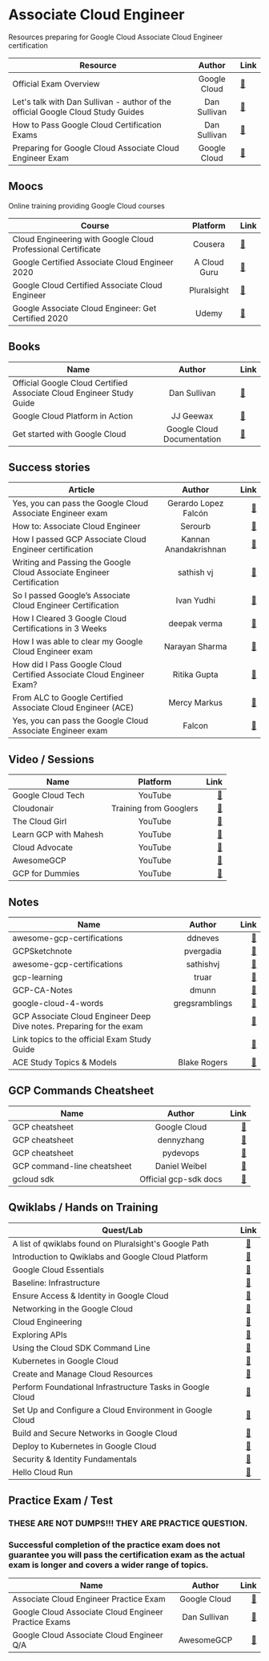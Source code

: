 # Associate Cloud Engineer 
Resources preparing for Google Cloud Associate Cloud Engineer certification

| Resource        | Author           | Link |
| ------------- |:-------------:| -----|
| Official Exam Overview      | Google Cloud  | [:link:](https://cloud.google.com/certification/cloud-engineer) |
| Let's talk with Dan Sullivan - author of the official Google Cloud Study Guides     | Dan Sullivan     |   [:link:](https://www.youtube.com/watch?v=QOJGZqZdRS8) |
| How to Pass Google Cloud Certification Exams | Dan Sullivan       |    [:link:](https://www.udemy.com/course/how-to-pass-google-cloud-certification-exams/) |
| Preparing for Google Cloud Associate Cloud Engineer Exam | Google Cloud       |    [:link:](https://www.youtube.com/watch?v=RbIbS0YMFs4) |

## Moocs

Online training providing Google Cloud courses 

| Course        | Platform          | Link  |
| ------------- |:-------------:| ----- |
| Cloud Engineering with Google Cloud Professional Certificate      | Cousera | [:link:](https://www.coursera.org/professional-certificates/cloud-engineering-gcp)|
| Google Certified Associate Cloud Engineer 2020    | A Cloud Guru     |   [:link:](https://acloudguru.com/course/google-certified-associate-cloud-engineer) |
| Google Cloud Certified Associate Cloud Engineer | Pluralsight      |    [:link:](https://www.pluralsight.com/paths/cloud-engineering-with-google-cloud) |
| Google Associate Cloud Engineer: Get Certified 2020 | Udemy       |    [:link:](https://www.udemy.com/course/google-certified-associate-cloud-engineer-2019-prep-course/learn/lecture/16602228#overview) |
 
## Books 

| Name        | Author          | Link |
| ------------- |:-------------:| ----- |
| Official Google Cloud Certified Associate Cloud Engineer Study Guide      | Dan Sullivan |  [:link:](https://www.amazon.com/Google-Cloud-Certified-Associate-Engineer/dp/1119564417/ref=pd_sbs_2?pd_rd_w=Cg7OZ&pf_rd_p=3ec6a47e-bf65-49f8-80f7-0d7c7c7ce2ca&pf_rd_r=9V8SSQZXJVMR7CKMVV04&pd_rd_r=05bff939-9f7f-49f8-9991-3bb6a8b22f61&pd_rd_wg=9UqL0&pd_rd_i=1119564417&psc=1) |
| Google Cloud Platform in Action     | JJ Geewax     |   [:link:](https://www.amazon.com/Google-Cloud-Platform-Action-Geewax/dp/1617293520) |
| Get started with Google Cloud | Google Cloud Documentation      |  [:link:](https://cloud.google.com/docs) |

## Success stories

| Article        | Author           | Link  |
| ------------- |:-------------:| -----:|
| Yes, you can pass the Google Cloud Associate Engineer exam      | Gerardo Lopez Falcón | [:link:](https://medium.com/google-developer-experts/yes-you-can-pass-the-google-cloud-associate-engineer-exam-e4468a7bcf7d) |
| How to: Associate Cloud Engineer      | Serourb      |   [:link:](https://medium.com/@serourb/how-to-associate-cloud-engineer-41b8ae339e80) |
| How I passed GCP Associate Cloud Engineer certification | Kannan Anandakrishnan      |    [:link:](https://medium.com/@kannan_ak/how-i-passed-gcp-associate-cloud-engineer-certification-86b11b333183) |
| Writing and Passing the Google Cloud Associate Engineer Certification | sathish vj      |    [:link:](https://medium.com/@sathishvj/writing-and-passing-the-google-cloud-associate-engineer-certification-a60c2f6d99c2) |
| So I passed Google’s Associate Cloud Engineer Certification | Ivan Yudhi      |    [:link:](https://medium.com/@IvanYudhi/so-i-passed-googles-associate-cloud-engineer-certification-813bdf30d273) |
| How I Cleared 3 Google Cloud Certifications in 3 Weeks | deepak verma     |    [:link:](https://medium.com/@yesdeepakverma/how-i-cleared-all-3-google-cloud-certifications-in-3-weeks-f5591aa22572) |
| How I was able to clear my Google Cloud Engineer exam | Narayan Sharma      |    [:link:](https://medium.com/@narayansharma91/how-i-was-able-to-clear-my-google-cloud-engineer-exam-c8553835fbb0) |
| How did I Pass Google Cloud Certified Associate Cloud Engineer Exam? |   Ritika Gupta    |    [:link:](https://www.whizlabs.com/blog/google-cloud-certified-associate-cloud-engineer-exam-review/) |
| From ALC to Google Certified Associate Cloud Engineer (ACE) | Mercy Markus      |    [:link:](https://medium.com/@MercyMarkus/from-alc-to-google-certified-associate-cloud-engineer-b7e5707f9bf0) |
| Yes, you can pass the Google Cloud Associate Engineer exam | Falcon      |    [:link:](https://dev.to/gelopfalcon/yes-you-can-pass-the-google-cloud-associate-engineer-exam-e20) |



## Video / Sessions

| Name        | Platform           | Link |
| ------------- |:-------------:| -----:|
| Google Cloud Tech      | YouTube | [:link:](https://www.youtube.com/user/googlecloudplatform) |
| Cloudonair     | Training from Googlers      |   [:link:](https://cloudonair.withgoogle.com/)  |
| The Cloud Girl | YouTube      |    [:link:](https://www.youtube.com/c/priyankavergadia/videos) |
| Learn GCP with Mahesh | YouTube      |    [:link:](https://www.youtube.com/channel/UCL8vwy2jhEtQrC-Rx6qzCZg/videos) |
| Cloud Advocate | YouTube      |    [:link:](https://www.youtube.com/channel/UCjfE5EmNU1kyf1wwrtYlnGQ) |
| AwesomeGCP | YouTube      |    [:link:](https://www.youtube.com/channel/UCIGDDqu5DzlaaC4XzXj_4-A) |
| GCP for Dummies | YouTube      |    [:link:](https://www.youtube.com/channel/UCLqm0JFu9oqh_PccDg3mU0g) |


## Notes
  
| Name        | Author           | Link  |
| ------------- |:-------------:| -----:|
| awesome-gcp-certifications     | ddneves | [:link:](https://github.com/ddneves/awesome-gcp-certifications#Google-Cloud---Associate-Cloud-Engineer) |
| GCPSketchnote      | pvergadia      |   [:link:](https://github.com/priyankavergadia/GCPSketchnote?_lrsc=cabfae46-9c53-4921-86a2-0d2624c0cb78)  |
| awesome-gcp-certifications | sathishvj      |    [:link:](https://github.com/sathishvj/awesome-gcp-certifications/blob/master/associate-cloud-engineer.md) |
| gcp-learning | truar      |    [:link:](https://github.com/truar/gcp-learning) |
| GCP-CA-Notes | dmunn      |    [:link:](https://gist.github.com/dmunn/9874418f620b8aaf91d12507a91563ad) |
| google-cloud-4-words | gregsramblings      |    [:link:](https://github.com/gregsramblings/google-cloud-4-words) |
| GCP Associate Cloud Engineer Deep Dive notes. Preparing for the exam |       |    [:link:](https://myblockchainexperts.org/2019/09/27/gcp-associate-cloud-engineer-deep-dive-notes-preparing-for-the-exam/) |
| Link topics to the official Exam Study Guide |       |    [:link:](https://docs.google.com/document/d/1u6pXBiGMYj7ZLBN21x6jap11rG6gWk7n210hNnUzrkI/edit) |
| ACE Study Topics & Models | Blake Rogers |    [:link:](https://docs.google.com/document/d/1if7Bbzrui1r-RaPO8ikwvcyg7Cv9sIFFZuE_fZP-9xE/edit#heading=h.n2bowj9d4vqj) |
  
  

## GCP Commands Cheatsheet


| Name        | Author          | Link  |
| ------------- |:-------------:| -----:|
| GCP cheatsheet      | Google Cloud | [:link:](https://cloud.google.com/blog/products/management-tools/new-gcloud-cheat-sheet-available) |
| GCP cheatsheet     | dennyzhang      |   [:link:](https://cheatsheet.dennyzhang.com/cheatsheet-gcp-a4) |
| GCP cheatsheet | pydevops      |    [:link:](https://gist.github.com/pydevops/cffbd3c694d599c6ca18342d3625af97) |
| GCP command-line cheatsheet | Daniel Weibel      |    [:link:](https://itnext.io/gcp-command-line-cheatsheet-5e4434ca2c84#d8b9) |
| gcloud sdk | Official gcp-sdk docs      |    [:link:](https://cloud.google.com/sdk/gcloud/reference) |



 ## Qwiklabs / Hands on Training 
 
 | Quest/Lab        | Link         |
| ------------- |:-------------:| 
| A list of qwiklabs found on Pluralsight's Google Path     | [:link:](https://github.com/kibablu/PluralsightQwikLabs) | 
| Introduction to Qwiklabs and Google Cloud Platform      | [:link:](https://www.youtube.com/watch?v=SXNcIDviJsM)     |   
| Google Cloud Essentials | [:link:](https://www.qwiklabs.com/quests/23?catalog_rank=%7B%22rank%22%3A1%2C%22num_filters%22%3A0%2C%22has_search%22%3Atrue%7D&search_id=5873288)      |  
| Baseline: Infrastructure     | [:link:](https://www.qwiklabs.com/quests/33?catalog_rank=%7B%22rank%22%3A1%2C%22num_filters%22%3A0%2C%22has_search%22%3Atrue%7D&search_id=5873251) | 
| Ensure Access & Identity in Google Cloud      | [:link:](https://www.qwiklabs.com/quests/150)     |   
| Networking in the Google Cloud     | [:link:](https://www.qwiklabs.com/quests/31?catalog_rank=%7B%22rank%22%3A1%2C%22num_filters%22%3A0%2C%22has_search%22%3Atrue%7D&search_id=6078607) | 
| Cloud Engineering      | [:link:](https://www.qwiklabs.com/quests/66?catalog_rank=%7B%22rank%22%3A1%2C%22num_filters%22%3A0%2C%22has_search%22%3Atrue%7D&search_id=5873277)     |   
| Exploring APIs     | [:link:](https://www.qwiklabs.com/quests/54) | 
| Using the Cloud SDK Command Line      | [:link:](https://www.qwiklabs.com/quests/95)     |   
| Kubernetes in Google Cloud     | [:link:](https://www.qwiklabs.com/quests/29?catalog_rank=%7B%22rank%22%3A1%2C%22num_filters%22%3A0%2C%22has_search%22%3Atrue%7D&search_id=5873318) | 
| Create and Manage Cloud Resources      | [:link:](https://google.qwiklabs.com/quests/120?utm_source=google&utm_medium=website&utm_campaign=certpath-ace)     |   
| Perform Foundational Infrastructure Tasks in Google Cloud     | [:link:](https://google.qwiklabs.com/quests/118?utm_source=google&utm_medium=website&utm_campaign=certpath-ace) | 
| Set Up and Configure a Cloud Environment in Google Cloud      | [:link:](https://google.qwiklabs.com/quests/119?utm_source=google&utm_medium=website&utm_campaign=certpath-ace)     |   
| Build and Secure Networks in Google Cloud  |    [:link:](https://google.qwiklabs.com/quests/128?utm_source=google&utm_medium=website&utm_campaign=certpath-ace) |
| Deploy to Kubernetes in Google Cloud  |    [:link:](https://google.qwiklabs.com/quests/116?utm_source=google&utm_medium=website&utm_campaign=certpath-ace) |
| Security & Identity Fundamentals  |    [:link:](https://www.qwiklabs.com/quests/40) |
| Hello Cloud Run  |    [:link:](https://www.qwiklabs.com/focuses/5162?catalog_rank=%7B%22rank%22%3A1%2C%22num_filters%22%3A0%2C%22has_search%22%3Atrue%7D&parent=catalog&search_id=6078620) |








##  Practice Exam / Test

### THESE ARE NOT DUMPS!!! THEY ARE PRACTICE QUESTION. 
### Successful completion of the practice exam does not guarantee you will pass the certification exam as the actual exam is longer and covers a wider range of topics.

| Name       | Author        | Link  |
| ------------- |:-------------:| -----:|
| Associate Cloud Engineer Practice Exam      | Google Cloud | [:link:](https://docs.google.com/forms/d/e/1FAIpQLSfexWKtXT2OSFJ-obA4iT3GmzgiOCGvjrT9OfxilWC1yPtmfQ/viewform)  |
| Google Cloud Associate Cloud Engineer Practice Exams      | Dan Sullivan      | [:link:](https://www.udemy.com/course/google-cloud-associate-cloud-engineer-practice-examspractice-exams/) |
| Google Cloud Associate Cloud Engineer Q/A | AwesomeGCP      | [:link:](https://www.youtube.com/playlist?list=PLQMsfKRZZviRwqJwNmh1eAWnRMvlrk40x) |
